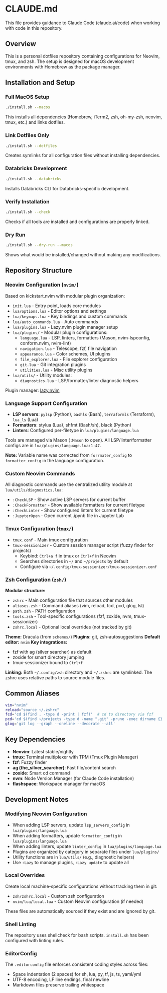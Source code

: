 # CLAUDE.md

This file provides guidance to Claude Code (claude.ai/code) when working with code in this repository.

## Overview

This is a personal dotfiles repository containing configurations for Neovim, tmux, and zsh. The setup is designed for macOS development environments with Homebrew as the package manager.

## Installation and Setup

### Full MacOS Setup
```bash
./install.sh --macos
```
This installs all dependencies (Homebrew, iTerm2, zsh, oh-my-zsh, neovim, tmux, etc.) and links dotfiles.

### Link Dotfiles Only
```bash
./install.sh --dotfiles
```
Creates symlinks for all configuration files without installing dependencies.

### Databricks Development
```bash
./install.sh --databricks
```
Installs Databricks CLI for Databricks-specific development.

### Verify Installation
```bash
./install.sh --check
```
Checks if all tools are installed and configurations are properly linked.

### Dry Run
```bash
./install.sh --dry-run --macos
```
Shows what would be installed/changed without making any modifications.

## Repository Structure

### Neovim Configuration (`nvim/`)
Based on kickstart.nvim with modular plugin organization:
- `init.lua` - Entry point, loads core modules
- `lua/options.lua` - Editor options and settings
- `lua/keymaps.lua` - Key bindings and custom commands
- `lua/auto_commands.lua` - Auto commands
- `lua/plugins.lua` - Lazy.nvim plugin manager setup
- `lua/plugins/` - Modular plugin configurations:
  - `language.lua` - LSP, linters, formatters (Mason, nvim-lspconfig, conform.nvim, nvim-lint)
  - `navigation.lua` - Telescope, fzf, file navigation
  - `appearance.lua` - Color schemes, UI plugins
  - `file_explorer.lua` - File explorer configuration
  - `git.lua` - Git integration plugins
  - `utilities.lua` - Misc utility plugins
- `lua/utils/` - Utility modules:
  - `diagnostics.lua` - LSP/formatter/linter diagnostic helpers

Plugin manager: [lazy.nvim](https://github.com/folke/lazy.nvim)

### Language Support Configuration
- **LSP servers**: `pylsp` (Python), `bashls` (Bash), `terraformls` (Terraform), `lua_ls` (Lua)
- **Formatters**: stylua (Lua), shfmt (Bash/sh), black (Python)
- **Linters**: Configured per-filetype in `lua/plugins/language.lua`

Tools are managed via Mason (`:Mason` to open). All LSP/linter/formatter configs are in `lua/plugins/language.lua:1-47`.

**Note:** Variable name was corrected from `forrmater_config` to `formatter_config` in the language configuration.

### Custom Neovim Commands
All diagnostic commands use the centralized utility module at `lua/utils/diagnostics.lua`:
- `:CheckLSP` - Show active LSP servers for current buffer
- `:CheckFormatter` - Show available formatters for current filetype
- `:CheckLinter` - Show configured linters for current filetype
- `:JupyterOpen` - Open current .ipynb file in Jupyter Lab

### Tmux Configuration (`tmux/`)
- `tmux.conf` - Main tmux configuration
- `tmux-sessionizer` - Custom session manager script (fuzzy finder for projects)
  - Keybind: `Ctrl+a f` in tmux or `Ctrl+f` in Neovim
  - Searches directories in `~/` and `~/projects` by default
  - Configure via `~/.config/tmux-sessionizer/tmux-sessionizer.conf`

### Zsh Configuration (`zsh/`)
**Modular structure:**
- `zshrc` - Main configuration file that sources other modules
- `aliases.zsh` - Command aliases (vim, reload, fcd, pcd, glog, lsl)
- `path.zsh` - PATH configuration
- `tools.zsh` - Tool-specific configurations (fzf, zoxide, nvm, tmux-sessionizer)
- `zshrc.local` - Optional local overrides (not tracked by git)

**Theme:** Dracula (from `schemes/`)
**Plugins:** git, zsh-autosuggestions
**Default editor:** `nvim`
**Key integrations:**
  - fzf with ag (silver searcher) as default
  - zoxide for smart directory jumping
  - tmux-sessionizer bound to `Ctrl+f`

**Linking:** Both `~/.config/zsh` directory and `~/.zshrc` are symlinked. The zshrc uses relative paths to source module files.

## Common Aliases
```bash
vim="nvim"
reload="source ~/.zshrc"
fcd='cd $(find . -type d -print | fzf)'  # cd to directory via fzf
pcd='cd $(find ~/projects -type d -name ".git" -prune -exec dirname {} \; | fzf)'  # cd to project
glog='git log --graph --oneline --decorate --all'
```

## Key Dependencies
- **Neovim**: Latest stable/nightly
- **tmux**: Terminal multiplexer with TPM (Tmux Plugin Manager)
- **fzf**: Fuzzy finder
- **ag (the_silver_searcher)**: Fast file/content search
- **zoxide**: Smart cd command
- **nvm**: Node Version Manager (for Claude Code installation)
- **flashspace**: Workspace manager for macOS

## Development Notes

### Modifying Neovim Configuration
- When adding LSP servers, update `lsp_servers_config` in `lua/plugins/language.lua`
- When adding formatters, update `formatter_config` in `lua/plugins/language.lua`
- When adding linters, update `linter_config` in `lua/plugins/language.lua`
- Plugins are organized by category in separate files under `lua/plugins/`
- Utility functions are in `lua/utils/` (e.g., diagnostic helpers)
- Use `:Lazy` to manage plugins, `:Lazy update` to update all

### Local Overrides
Create local machine-specific configurations without tracking them in git:
- `zsh/zshrc.local` - Custom zsh configuration
- `nvim/lua/local.lua` - Custom Neovim configuration (if needed)

These files are automatically sourced if they exist and are ignored by git.

### Shell Linting
The repository uses shellcheck for bash scripts. `install.sh` has been configured with linting rules.

### EditorConfig
The `.editorconfig` file enforces consistent coding styles across files:
- Space indentation (2 spaces) for sh, lua, py, tf, js, ts, yaml/yml
- UTF-8 encoding, LF line endings, final newline
- Markdown files preserve trailing whitespace